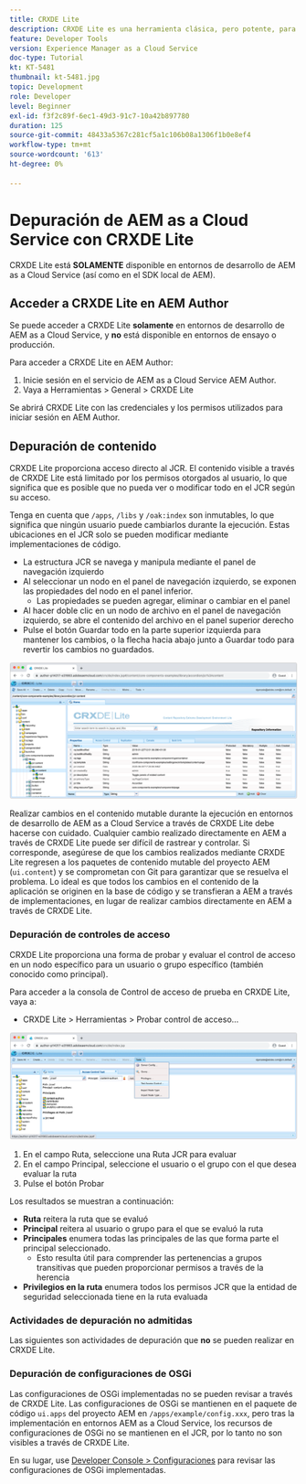 ```yaml
---
title: CRXDE Lite
description: CRXDE Lite es una herramienta clásica, pero potente, para depurar entornos de AEM as a Cloud Service Developer. CRXDE Lite proporciona un conjunto de funcionalidades que ayuda a la depuración a partir de la inspección de todos los recursos y propiedades, la manipulación de las partes mutables del JCR y la investigación de permisos.
feature: Developer Tools
version: Experience Manager as a Cloud Service
doc-type: Tutorial
kt: KT-5481
thumbnail: kt-5481.jpg
topic: Development
role: Developer
level: Beginner
exl-id: f3f2c89f-6ec1-49d3-91c7-10a42b897780
duration: 125
source-git-commit: 48433a5367c281cf5a1c106b08a1306f1b0e8ef4
workflow-type: tm+mt
source-wordcount: '613'
ht-degree: 0%

---
```


# Depuración de AEM as a Cloud Service con CRXDE Lite

CRXDE Lite está __SOLAMENTE__ disponible en entornos de desarrollo de AEM as a Cloud Service (así como en el SDK local de AEM).

## Acceder a CRXDE Lite en AEM Author

Se puede acceder a CRXDE Lite __solamente__ en entornos de desarrollo de AEM as a Cloud Service, y __no__ está disponible en entornos de ensayo o producción.

Para acceder a CRXDE Lite en AEM Author:

1. Inicie sesión en el servicio de AEM as a Cloud Service AEM Author.
1. Vaya a Herramientas > General > CRXDE Lite

Se abrirá CRXDE Lite con las credenciales y los permisos utilizados para iniciar sesión en AEM Author.

## Depuración de contenido

CRXDE Lite proporciona acceso directo al JCR. El contenido visible a través de CRXDE Lite está limitado por los permisos otorgados al usuario, lo que significa que es posible que no pueda ver o modificar todo en el JCR según su acceso.

Tenga en cuenta que `/apps`, `/libs` y `/oak:index` son inmutables, lo que significa que ningún usuario puede cambiarlos durante la ejecución. Estas ubicaciones en el JCR solo se pueden modificar mediante implementaciones de código.

+ La estructura JCR se navega y manipula mediante el panel de navegación izquierdo
+ Al seleccionar un nodo en el panel de navegación izquierdo, se exponen las propiedades del nodo en el panel inferior.
   + Las propiedades se pueden agregar, eliminar o cambiar en el panel
+ Al hacer doble clic en un nodo de archivo en el panel de navegación izquierdo, se abre el contenido del archivo en el panel superior derecho
+ Pulse el botón Guardar todo en la parte superior izquierda para mantener los cambios, o la flecha hacia abajo junto a Guardar todo para revertir los cambios no guardados.

![CRXDE Lite - Depurando contenido](./assets/crxde-lite/debugging-content.png)

Realizar cambios en el contenido mutable durante la ejecución en entornos de desarrollo de AEM as a Cloud Service a través de CRXDE Lite debe hacerse con cuidado.
Cualquier cambio realizado directamente en AEM a través de CRXDE Lite puede ser difícil de rastrear y controlar. Si corresponde, asegúrese de que los cambios realizados mediante CRXDE Lite regresen a los paquetes de contenido mutable del proyecto AEM (`ui.content`) y se comprometan con Git para garantizar que se resuelva el problema. Lo ideal es que todos los cambios en el contenido de la aplicación se originen en la base de código y se transfieran a AEM a través de implementaciones, en lugar de realizar cambios directamente en AEM a través de CRXDE Lite.

### Depuración de controles de acceso

CRXDE Lite proporciona una forma de probar y evaluar el control de acceso en un nodo específico para un usuario o grupo específico (también conocido como principal).

Para acceder a la consola de Control de acceso de prueba en CRXDE Lite, vaya a:

+ CRXDE Lite > Herramientas > Probar control de acceso...

![CRXDE Lite - Probar control de acceso](./assets/crxde-lite/permissions__test-access-control.png)

1. En el campo Ruta, seleccione una Ruta JCR para evaluar
1. En el campo Principal, seleccione el usuario o el grupo con el que desea evaluar la ruta
1. Pulse el botón Probar

Los resultados se muestran a continuación:

+ __Ruta__ reitera la ruta que se evaluó
+ __Principal__ reitera al usuario o grupo para el que se evaluó la ruta
+ __Principales__ enumera todas las principales de las que forma parte el principal seleccionado.
   + Esto resulta útil para comprender las pertenencias a grupos transitivas que pueden proporcionar permisos a través de la herencia
+ __Privilegios en la ruta__ enumera todos los permisos JCR que la entidad de seguridad seleccionada tiene en la ruta evaluada

### Actividades de depuración no admitidas

Las siguientes son actividades de depuración que __no__ se pueden realizar en CRXDE Lite.

### Depuración de configuraciones de OSGi

Las configuraciones de OSGi implementadas no se pueden revisar a través de CRXDE Lite. Las configuraciones de OSGi se mantienen en el paquete de código `ui.apps` del proyecto AEM en `/apps/example/config.xxx`, pero tras la implementación en entornos AEM as a Cloud Service, los recursos de configuraciones de OSGi no se mantienen en el JCR, por lo tanto no son visibles a través de CRXDE Lite.

En su lugar, use [Developer Console > Configuraciones](./developer-console.md#configurations) para revisar las configuraciones de OSGi implementadas.

